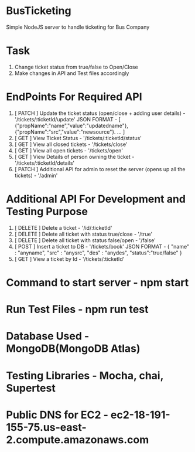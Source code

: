 # BusTicketing
Simple NodeJS server to handle ticketing for Bus Company

# Task
1. Change ticket status from true/false to Open/Close
2. Make changes in API and Test files accordingly

# EndPoints For Required API
1. [ PATCH ] Update the ticket status (open/close + adding user details) - '/tickets/:ticketId/update' 
JSON FORMAT - [
              {"propName":"name","value":"updatedname"},
              {"propName":"src","value":"newsource"}.
              ...
              ]
2. [ GET ] View Ticket Status -  '/tickets/:ticketId/status'
3. [ GET ] View all closed tickets - '/tickets/close'
4. [ GET ] View all open tickets - '/tickets/open'
5. [ GET ] View Details of person owning the ticket - '/tickets/:ticketId/details'
6. [ PATCH ] Additional API for admin to reset the server (opens up all the tickets) - '/admin'

# Additional API For Development and Testing Purpose
1. [ DELETE ] Delete a ticket - '/id/:ticketId'
2. [ DELETE ] Delete all ticket with status true/close - '/true'
3. [ DELETE ] Delete all ticket with status false/open - '/false'
4. [ POST ] Insert a ticket to DB - '/tickets/book'
JSON FORMAT - {
               "name" : "anyname",
               "src"  : "anysrc",
               "des"  :  "anydes",
               "status":"true/false"
               }
 5. [ GET ] View a ticket by Id - '/tickets/:ticketId'

# Command to start server - npm start
# Run Test Files - npm run test
# Database Used - MongoDB(MongoDB Atlas)
# Testing Libraries - Mocha, chai, Supertest
# Public DNS for EC2 - ec2-18-191-155-75.us-east-2.compute.amazonaws.com
